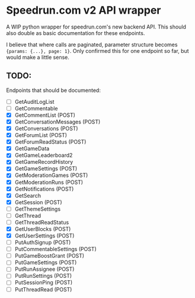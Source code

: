 # Speedrun.com v2 API wrapper

A WIP python wrapper for speedrun.com's new backend API. This should also double as basic documentation for these endpoints.

I believe that where calls are paginated, parameter structure becomes `{params: {...}, page: 1}`. Only confirmed this for one endpoint so far, but would make a little sense.

## TODO:
Endpoints that should be documented:

- [ ] GetAuditLogList
- [ ] GetCommentable
- [x] GetCommentList (POST)
- [x] GetConversationMessages (POST)
- [x] GetConversations (POST)
- [x] GetForumList (POST)
- [x] GetForumReadStatus (POST)
- [x] GetGameData
- [x] GetGameLeaderboard2
- [x] GetGameRecordHistory
- [x] GetGameSettings (POST)
- [x] GetModerationGames (POST)
- [x] GetModerationRuns (POST)
- [x] GetNotifications (POST)
- [x] GetSearch
- [x] GetSession (POST)
- [ ] GetThemeSettings
- [ ] GetThread
- [ ] GetThreadReadStatus
- [x] GetUserBlocks (POST)
- [x] GetUserSettings (POST)
- [ ] PutAuthSignup (POST)
- [ ] PutCommentableSettings (POST)
- [ ] PutGameBoostGrant (POST)
- [ ] PutGameSettings (POST)
- [ ] PutRunAssignee (POST)
- [ ] PutRunSettings (POST)
- [ ] PutSessionPing (POST)
- [ ] PutThreadRead (POST)
